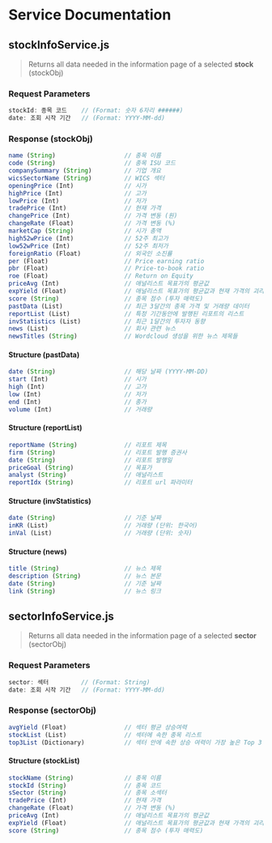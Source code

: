 # Service Documentation

## stockInfoService.js

> Returns all data needed in the information page of a selected **stock** (stockObj)

### Request Parameters

```javascript
stockId: 종목 코드    // (Format: 숫자 6자리 ######)
date: 조회 시작 기간   // (Format: YYYY-MM-dd)
```

### Response (stockObj)

```javascript
name (String)                   // 종목 이름
code (String)                   // 종목 ISU 코드
companySummary (String)         // 기업 개요
wicsSectorName (String)         // WICS 섹터
openingPrice (Int)              // 시가
highPrice (Int)                 // 고가
lowPrice (Int)                  // 저가
tradePrice (Int)                // 현재 가격
changePrice (Int)               // 가격 변동 (원)
changeRate (Float)              // 가격 변동 (%)
marketCap (String)              // 시가 총액
high52wPrice (Int)              // 52주 최고가
low52wPrice (Int)               // 52주 최저가
foreignRatio (Float)            // 외국인 소진률
per (Float)                     // Price earning ratio
pbr (Float)                     // Price-to-book ratio
roe (Float)                     // Return on Equity
priceAvg (Int)                  // 애널리스트 목표가의 평균값
expYield (Float)                // 애널리스트 목표가의 평균값과 현재 가격의 괴리율
score (String)                  // 종목 점수 (투자 매력도)
pastData (List)                 // 최근 3달간의 종목 가격 및 거래량 데이터
reportList (List)               // 특정 기간동안에 발행된 리포트의 리스트
invStatistics (List)            // 최근 1달간의 투자자 동향
news (List)                     // 회사 관련 뉴스
newsTitles (String)             // Wordcloud 생성을 위한 뉴스 제목들
```

#### Structure (pastData)

```javascript
date (String)                   // 해당 날짜 (YYYY-MM-DD)
start (Int)                     // 시가
high (Int)                      // 고가
low (Int)                       // 저가
end (Int)                       // 종가
volume (Int)                    // 거래량
```

#### Structure (reportList)

```javascript
reportName (String)             // 리포트 제목
firm (String)                   // 리포트 발행 증권사
date (String)                   // 리포트 발행일
priceGoal (String)              // 목표가
analyst (String)                // 애널리스트
reportIdx (String)              // 리포트 url 파라미터
```

#### Structure (invStatistics)

```javascript
date (String)                   // 기준 날짜
inKR (List)                     // 거래량 (단위: 한국어)
inVal (List)                    // 거래량 (단위: 숫자)
```

#### Structure (news)

```javascript
title (String)                  // 뉴스 제목
description (String)            // 뉴스 본문
date (String)                   // 기준 날짜
link (String)                   // 뉴스 링크
```

## sectorInfoService.js

> Returns all data needed in the information page of a selected **sector** (sectorObj)

### Request Parameters

```javascript
sector: 섹터         // (Format: String)
date: 조회 시작 기간   // (Format: YYYY-MM-dd)
```

### Response (sectorObj)

```javascript
avgYield (Float)                // 섹터 평균 상승여력
stockList (List)                // 섹터에 속한 종목 리스트
top3List (Dictionary)           // 섹터 안에 속한 상승 여력이 가장 높은 Top 3 소섹터
```

#### Structure (stockList)

```javascript
stockName (String)              // 종목 이름
stockId (String)                // 종목 코드
sSector (String)                // 종목 소섹터
tradePrice (Int)                // 현재 가격
changeRate (Float)              // 가격 변동 (%)
priceAvg (Int)                  // 애널리스트 목표가의 평균값
expYield (Float)                // 애널리스트 목표가의 평균값과 현재 가격의 괴리율
score (String)                  // 종목 점수 (투자 매력도)
```